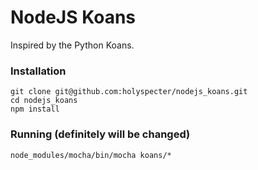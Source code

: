 NodeJS Koans
============

Inspired by the Python Koans.


### Installation
```
git clone git@github.com:holyspecter/nodejs_koans.git
cd nodejs_koans
npm install
```

### Running (definitely will be changed)
```
node_modules/mocha/bin/mocha koans/*
```
